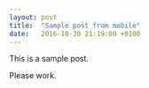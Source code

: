 ```yaml
---
layout: post
title:  "Sample post from mobile"
date:   2016-10-30 21:19:00 +0100
---
```


This is a sample post. 

Please work. 
